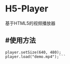 H5-Player
=========

基于HTML5的视频播放器

#使用方法
---

```var player = new H5.Player("container");
player.setSize(640, 480);
player.load("demo.mp4");```
